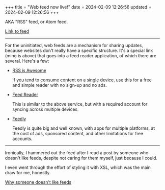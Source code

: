+++
title = "Web feed now live!"
date = 2024-02-09 12:26:56
updated = 2024-02-09 12:26:56
+++

AKA "RSS" feed, or Atom feed.

[Link to feed](/atom.xml)

***

For the uninitiated,
web feeds are a mechanism for sharing updates,
because websites don't really have a specific structure.
It's a special link (mine is above)
that goes into a feed reader application,
of which there are several.
Here's a few:

- [RSS is Awesome](https://rssisawesome.com)

  If you tend to consume content on a single device,
  use this for a free and simple reader
  with no sign-up and no ads.

- [Feed Reader](https://feedreader.com/online)

  This is similar to the above service,
  but with a required account
  for syncing across multiple devices.

- [Feedly](https://feedly.com)

  Feedly is quite big and well known,
  with apps for multiple platforms,
  at the cost of ads, sponsored content,
  and other limitations for free accounts.

***

Ironically, I hammered out the feed
after I read a post by someone who doesn't like feeds,
despite not caring for them myself,
just because I could.

I even went through the effort of styling it with XSL,
which was the main draw for me, honestly.

[Why someone doesn't like feeds](https://gkeenan.co/avgb/rss-readers-make-me-want-to-jump-into-a-vat-of-acid)
